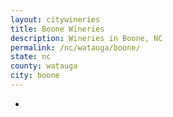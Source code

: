 ```yaml
---
layout: citywineries
title: Boone Wineries
description: Wineries in Boone, NC
permalink: /nc/watauga/boone/
state: nc
county: watauga
city: boone
---
```

-
